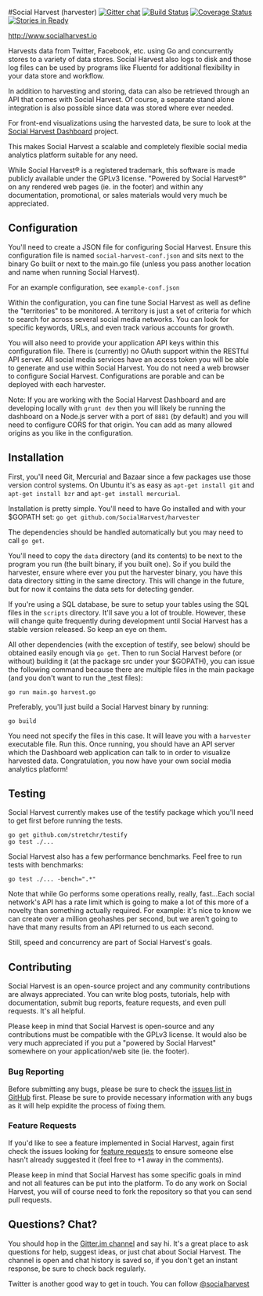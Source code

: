 #Social Harvest (harvester)
[![Gitter chat](https://badges.gitter.im/SocialHarvest/harvester.png)](https://gitter.im/SocialHarvest/harvester) [![Build Status](https://drone.io/github.com/SocialHarvest/harvester/status.png)](https://drone.io/github.com/SocialHarvest/harvester/latest) [![Coverage Status](https://coveralls.io/repos/SocialHarvest/harvester/badge.png?branch=master)](https://coveralls.io/r/SocialHarvest/harvester?branch=master) [![Stories in Ready](https://badge.waffle.io/socialharvest/harvester.png?label=ready&title=Ready)](https://waffle.io/socialharvest/harvester)

http://www.socialharvest.io

Harvests data from Twitter, Facebook, etc. using Go and concurrently stores to a variety of data stores.
Social Harvest also logs to disk and those log files can be used by programs like Fluentd for additional 
flexibility in your data store and workflow.

In addition to harvesting and storing, data can also be retrieved through an API that comes with Social Harvest.
Of course, a separate stand alone integration is also possible since data was stored where ever needed.

For front-end visualizations using the harvested data, be sure to look at the [Social Harvest Dashboard](https://github.com/SocialHarvest/dashboard) project.

This makes Social Harvest a scalable and completely flexible social media analytics platform suitable for any need.

While Social Harvest&reg; is a registered trademark, this software is made publicly available under the GPLv3 license.
"Powered by Social Harvest&reg;" on any rendered web pages (ie. in the footer) and within any documentation, promotional, or sales 
materials would very much be appreciated.

## Configuration

You'll need to create a JSON file for configuring Social Harvest. Ensure this configuration file is named ```social-harvest-conf.json``` 
and sits next to the binary Go built or next to the main.go file (unless you pass another location and name when running Social Harvest).

For an example configuration, see ```example-conf.json```

Within the configuration, you can fine tune Social Harvest as well as define the "territories" to be monitored. A territory is just 
a set of criteria for which to search for across several social media networks. You can look for specific keywords, URLs, and even 
track various accounts for growth.

You will also need to provide your application API keys within this configuration file. There is (currently) no OAuth support within 
the RESTful API server. All social media services have an access token you will be able to generate and use within Social Harvest. 
You do not need a web browser to configure Social Harvest. Configurations are porable and can be deployed with each harvester.

Note: If you are working with the Social Harvest Dashboard and are developing locally with ```grunt dev``` then you will likely be
running the dashboard on a Node.js server with a port of ```8881``` (by default) and you will need to configure CORS for that origin. 
You can add as many allowed origins as you like in the configuration.

## Installation

First, you'll need Git, Mercurial and Bazaar since a few packages use those version control systems. On Ubuntu it's as easy as 
```apt-get install git``` and ```apt-get install bzr``` and ```apt-get install mercurial```.

Installation is pretty simple. You'll need to have Go installed and with your $GOPATH set: ```go get github.com/SocialHarvest/harvester``` 

The dependencies should be handled automatically but you may need to call ```go get```.

You'll need to copy the ```data``` directory (and its contents) to be next to the program you run (the built binary, if you built one). 
So if you build the harvester, ensure where ever you put the harvester binary, you have this data directory sitting in the same directory. 
This will change in the future, but for now it contains the data sets for detecting gender.

If you're using a SQL database, be sure to setup your tables using the SQL files in the ```scripts``` directory. It'll save you a lot of trouble. 
However, these will change quite frequently during development until Social Harvest has a stable version released. So keep an eye on them.

All other dependencies (with the exception of testify, see below) should be obtained easily enough via ```go get```. Then to run Social Harvest before (or without) 
building it (at the package src under your $GOPATH), you can issue the following command because there are multiple files in the main package (and you don't want to run the _test files):

```
go run main.go harvest.go
```

Preferably, you'll just build a Social Harvest binary by running:

```
go build
```

You need not specify the files in this case. It will leave you with a ```harvester``` executable file. Run this. Once running, you should have an API server which 
the Dashboard web application can talk to in order to visualize harvested data. Congratulation, you now have your own social media analytics platform!

## Testing

Social Harvest currently makes use of the testify package which you'll need to get first before running the tests.

```
go get github.com/stretchr/testify
go test ./...
```

Social Harvest also has a few performance benchmarks. Feel free to run tests with benchmarks:

```
go test ./... -bench=".*"
```

Note that while Go performs some operations really, really, fast...Each social network's API has a rate limit which is going to make
a lot of this more of a novelty than something actually required. For example: it's nice to know we can create over a million geohashes 
per second, but we aren't going to have that many results from an API returned to us each second.

Still, speed and concurrency are part of Social Harvest's goals.

## Contributing

Social Harvest is an open-source project and any community contributions are always appreciated. You can write blog posts, tutorials, help 
with documentation, submit bug reports, feature requests, and even pull requests. It's all helpful.

Please keep in mind that Social Harvest is open-source and any contributions must be compatible with the GPLv3 license. 
It would also be very much appreciated if you put a "powered by Social Harvest" somewhere on your application/web site (ie. the footer). 

### Bug Reporting
Before submitting any bugs, please be sure to check the [issues list in GitHub](https://github.com/SocialHarvest/harvester/issues?state=open) first. 
Please be sure to provide necessary information with any bugs as it will help expidite the process of fixing them.

### Feature Requests
If you'd like to see a feature implemented in Social Harvest, again first check the issues looking for [feature requests](https://github.com/SocialHarvest/harvester/issues?labels=feature+request&page=1&state=open) to ensure someone else hasn't already suggested it (feel free to +1 away in the comments).

Please keep in mind that Social Harvest has some specific goals in mind and not all features can be put into the platform. To do any work on Social Harvest, 
you will of course need to fork the repository so that you can send pull requests.

## Questions? Chat?
You should hop in the [Gitter.im channel](https://gitter.im/SocialHarvest) and say hi. It's a great place to ask questions for help, suggest ideas, or just chat about Social Harvest. 
The channel is open and chat history is saved so, if you don't get an instant response, be sure to check back regularly.

Twitter is another good way to get in touch. You can follow [@socialharvest](http://www.twitter.com/socialharvest)



